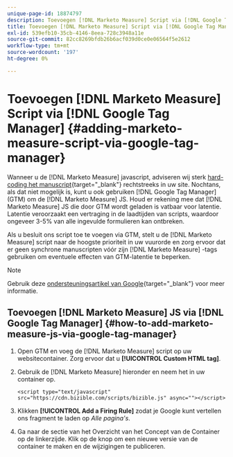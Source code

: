 ```yaml
---
unique-page-id: 18874797
description: Toevoegen [!DNL Marketo Measure] Script via [!DNL Google Tag Manager] - [!DNL Marketo Measure] - Productdocumentatie
title: Toevoegen [!DNL Marketo Measure] Script via [!DNL Google Tag Manager]
exl-id: 539efb10-35cb-4146-8eea-728c3948a11e
source-git-commit: 82cc8269bfdb26b6acf039d0ce0e06564f5e2612
workflow-type: tm+mt
source-wordcount: '197'
ht-degree: 0%

---
```


# Toevoegen [!DNL Marketo Measure] Script via [!DNL Google Tag Manager] {#adding-marketo-measure-script-via-google-tag-manager}

Wanneer u de [!DNL Marketo Measure] javascript, adviseren wij sterk [hard-coding het manuscript](/help/marketo-measure-tracking/setting-up-tracking/adding-marketo-measure-script.md){target=&quot;_blank&quot;} rechtstreeks in uw site. Nochtans, als dat niet mogelijk is, kunt u ook gebruiken [!DNL Google Tag Manager] (GTM) om de [!DNL Marketo Measure] JS. Houd er rekening mee dat [!DNL Marketo Measure] JS die door GTM wordt geladen is vatbaar voor latentie. Latentie veroorzaakt een vertraging in de laadtijden van scripts, waardoor ongeveer 3-5% van alle ingevulde formulieren kan ontbreken.

Als u besluit ons script toe te voegen via GTM, stelt u de [!DNL Marketo Measure] script naar de hoogste prioriteit in uw vuurorde en zorg ervoor dat er geen synchrone manuscripten vóór zijn [!DNL Marketo Measure] -tags gebruiken om eventuele effecten van GTM-latentie te beperken.

>[!NOTE]
>
>Gebruik deze [ondersteuningsartikel van Google](https://support.google.com/tagmanager/answer/2772421?hl=en){target=&quot;_blank&quot;} voor meer informatie.

## Toevoegen [!DNL Marketo Measure] JS via [!DNL Google Tag Manager] {#how-to-add-marketo-measure-js-via-google-tag-manager}

1. Open GTM en voeg de [!DNL Marketo Measure] script op uw websitecontainer. Zorg ervoor dat u **[!UICONTROL Custom HTML tag]**.

1. Gebruik de [!DNL Marketo Measure] hieronder en neem het in uw container op.

   `<script type="text/javascript" src="https://cdn.bizible.com/scripts/bizible.js" async=""></script>`

1. Klikken **[!UICONTROL Add a Firing Rule]** zodat je Google kunt vertellen ons fragment te laden op *Alle pagina&#39;s*.

1. Ga naar de sectie van het Overzicht van het Concept van de Container op de linkerzijde. Klik op de knop om een nieuwe versie van de container te maken en de wijzigingen te publiceren.
